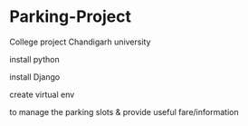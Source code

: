 # Parking-Project
College project Chandigarh university

install python 

install Django

create virtual env

 to manage the  parking slots & provide useful fare/information
